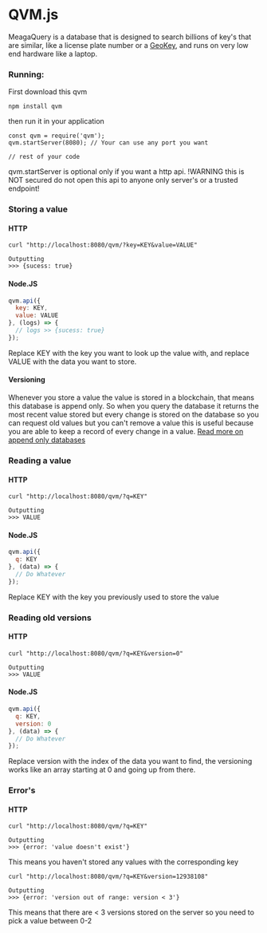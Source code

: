 # QVM.js
MeagaQuery is a database that is designed to search billions of key's that are similar, like a license plate number or a [GeoKey](https://github.com/lakefox/geokey), and runs on very low end hardware like a laptop.

### Running:

First download this qvm
```
npm install qvm
```
then run it in your application 
```
const qvm = require('qvm');
qvm.startServer(8080); // Your can use any port you want

// rest of your code
```
qvm.startServer is optional only if you want a http api. !WARNING this is NOT secured do not open this api to anyone only server's or a trusted endpoint!

### Storing a value
#### HTTP

```
curl "http://localhost:8080/qvm/?key=KEY&value=VALUE"

Outputting
>>> {sucess: true}
```
#### Node.JS
``` javascript
qvm.api({
  key: KEY,
  value: VALUE
}, (logs) => {
  // logs >> {sucess: true}
});
```
Replace KEY with the key you want to look up the value with, and replace VALUE with the data you want to store.
#### Versioning
Whenever you store a value the value is stored in a blockchain, that means this database is append only. So when you query the database it returns the most recent value stored but every change is stored on the database so you can request old values but you can't remove a value this is useful because you are able to keep a record of every change in a value. [Read more on append only databases](http://usblogs.pwc.com/emerging-technology/the-rise-of-immutable-data-stores/)
### Reading a value
#### HTTP
```
curl "http://localhost:8080/qvm/?q=KEY"

Outputting
>>> VALUE
```
#### Node.JS
``` javascript
qvm.api({
  q: KEY
}, (data) => {
  // Do Whatever
});
```
Replace KEY with the key you previously used to store the value
### Reading old versions
#### HTTP
```
curl "http://localhost:8080/qvm/?q=KEY&version=0"

Outputting
>>> VALUE
```
#### Node.JS
``` javascript
qvm.api({
  q: KEY,
  version: 0
}, (data) => {
  // Do Whatever
});
```
Replace version with the index of the data you want to find, the versioning works like an array starting at 0 and going up from there.
### Error's
#### HTTP
```
curl "http://localhost:8080/qvm/?q=KEY"

Outputting
>>> {error: 'value doesn't exist'}
```
This means you haven't stored any values with the corresponding key

```
curl "http://localhost:8080/qvm/?q=KEY&version=12938108"

Outputting
>>> {error: 'version out of range: version < 3'}
```
This means that there are < 3 versions stored on the server so you need to pick a value between 0-2